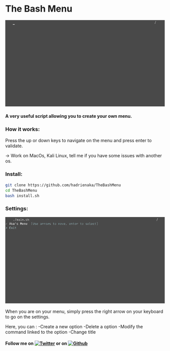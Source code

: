 # The Bash Menu
![](menugif.gif)
#### A very useful script allowing you to create your own menu.


### How it works:
<p>Press the up or down keys to navigate on the menu and press enter to validate.</p>

-> Work on MacOs, Kali Linux, tell me if you have some issues with another os.

### Install:
```bash
git clone https://github.com/hadrienaka/TheBashMenu
cd TheBashMenu
bash install.sh
```

### Settings:
![](settingsgif.gif)
<p>When you are on your menu, simply press the right arrow on your keyboard to go on the settings.</p>
<p>Here, you can :
  -Create a new option
  -Delete a option
  -Modify the command linked to the option
  -Change title
</p>

#### Follow me on [![Twitter][1.2]][1] or on [![Github][6.1]][6]
[1.2]: http://i.imgur.com/tXSoThF.png (twitter icon without padding)
[6.1]: http://i.imgur.com/0o48UoR.png (github icon with padding)
[1]: https://twitter.com/hadrienaka
[6]: http://www.github.com/hadrienaka
